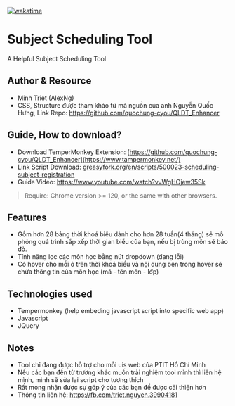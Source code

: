 <a href="https://wakatime.com/badge/user/018c1be4-f54c-4a1b-9251-889508522a9a/project/134a140b-189c-40ad-a07c-e6d0c05efb40"><img src="https://wakatime.com/badge/user/018c1be4-f54c-4a1b-9251-889508522a9a/project/134a140b-189c-40ad-a07c-e6d0c05efb40.svg" alt="wakatime"></a>

# Subject Scheduling Tool
A Helpful Subject Scheduling Tool

## Author & Resource 
* Minh Triet (AlexNg)
* CSS, Structure được tham khảo từ mã nguồn của anh Nguyễn Quốc Hưng, Link Repo: https://github.com/quochung-cyou/QLDT_Enhancer

## Guide, How to download? 
* Download TemperMonkey Extension: [https://github.com/quochung-cyou/QLDT_Enhancer](https://www.tampermonkey.net/)
* Link Script Download: [greasyfork.org/en/scripts/500023-scheduling-subject-registration](https://greasyfork.org/en/scripts/500023-scheduling-subject-registration)
* Guide Video: https://www.youtube.com/watch?v=WgHOjew35Sk
> Require: Chrome version >= 120, or the same with other browsers. 

## Features 
* Gồm hơn 28 bảng thời khoá biểu dành cho hơn 28 tuần(4 tháng) sẽ mô phỏng quá trình sắp xếp thời gian biểu của bạn, nếu bị trùng môn sẽ báo đỏ.
* Tính năng lọc các môn học bằng nút dropdown (đang lỗi)
* Có hover cho mỗi ô trên thời khoá biểu và nội dung bên trong hover sẽ chứa thông tin của môn học (mã - tên môn - lớp)

## Technologies used
* Tempermonkey (help embeding javascript script into specific web app) 
* Javascript
* JQuery
  
## Notes
* Tool chỉ đang được hỗ trợ cho mỗi uis web của PTIT Hồ Chí Minh
* Nếu các bạn đến từ trường khác muốn trải nghiệm tool mình thì liên hệ mình, mình sẽ sửa lại script cho tương thích
* Rất mong nhận được sự góp ý của các bạn để được cải thiện hơn
* Thông tin liên hệ: https://fb.com/triet.nguyen.39904181
